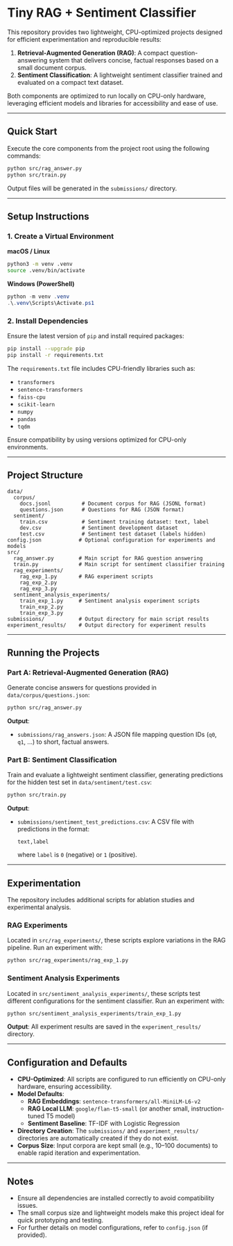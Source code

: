 # Tiny RAG + Sentiment Classifier

This repository provides two lightweight, CPU-optimized projects designed for efficient experimentation and reproducible results:

1. **Retrieval-Augmented Generation (RAG)**: A compact question-answering system that delivers concise, factual responses based on a small document corpus.
2. **Sentiment Classification**: A lightweight sentiment classifier trained and evaluated on a compact text dataset.

Both components are optimized to run locally on CPU-only hardware, leveraging efficient models and libraries for accessibility and ease of use.

---

## Quick Start

Execute the core components from the project root using the following commands:

```bash
python src/rag_answer.py
python src/train.py
```

Output files will be generated in the `submissions/` directory.

---

## Setup Instructions

### 1. Create a Virtual Environment

**macOS / Linux**

```bash
python3 -m venv .venv
source .venv/bin/activate
```

**Windows (PowerShell)**

```powershell
python -m venv .venv
.\.venv\Scripts\Activate.ps1
```

### 2. Install Dependencies

Ensure the latest version of `pip` and install required packages:

```bash
pip install --upgrade pip
pip install -r requirements.txt
```

The `requirements.txt` file includes CPU-friendly libraries such as:

- `transformers`
- `sentence-transformers`
- `faiss-cpu`
- `scikit-learn`
- `numpy`
- `pandas`
- `tqdm`

Ensure compatibility by using versions optimized for CPU-only environments.

---

## Project Structure

```
data/
  corpus/
    docs.jsonl          # Document corpus for RAG (JSONL format)
    questions.json      # Questions for RAG (JSON format)
  sentiment/
    train.csv           # Sentiment training dataset: text, label
    dev.csv             # Sentiment development dataset
    test.csv            # Sentiment test dataset (labels hidden)
config.json            # Optional configuration for experiments and models
src/
  rag_answer.py        # Main script for RAG question answering
  train.py             # Main script for sentiment classifier training
  rag_experiments/
    rag_exp_1.py       # RAG experiment scripts
    rag_exp_2.py
    rag_exp_3.py
  sentiment_analysis_experiments/
    train_exp_1.py     # Sentiment analysis experiment scripts
    train_exp_2.py
    train_exp_3.py
submissions/           # Output directory for main script results
experiment_results/    # Output directory for experiment results
```

---

## Running the Projects

### Part A: Retrieval-Augmented Generation (RAG)

Generate concise answers for questions provided in `data/corpus/questions.json`:

```bash
python src/rag_answer.py
```

**Output**:

- `submissions/rag_answers.json`: A JSON file mapping question IDs (`q0`, `q1`, ...) to short, factual answers.

### Part B: Sentiment Classification

Train and evaluate a lightweight sentiment classifier, generating predictions for the hidden test set in `data/sentiment/test.csv`:

```bash
python src/train.py
```

**Output**:

- `submissions/sentiment_test_predictions.csv`: A CSV file with predictions in the format:

  ```
  text,label
  ```

  where `label` is `0` (negative) or `1` (positive).

---

## Experimentation

The repository includes additional scripts for ablation studies and experimental analysis.

### RAG Experiments

Located in `src/rag_experiments/`, these scripts explore variations in the RAG pipeline. Run an experiment with:

```bash
python src/rag_experiments/rag_exp_1.py
```

### Sentiment Analysis Experiments

Located in `src/sentiment_analysis_experiments/`, these scripts test different configurations for the sentiment classifier. Run an experiment with:

```bash
python src/sentiment_analysis_experiments/train_exp_1.py
```

**Output**: All experiment results are saved in the `experiment_results/` directory.

---

## Configuration and Defaults

- **CPU-Optimized**: All scripts are configured to run efficiently on CPU-only hardware, ensuring accessibility.
- **Model Defaults**:
  - **RAG Embeddings**: `sentence-transformers/all-MiniLM-L6-v2`
  - **RAG Local LLM**: `google/flan-t5-small` (or another small, instruction-tuned T5 model)
  - **Sentiment Baseline**: TF-IDF with Logistic Regression
- **Directory Creation**: The `submissions/` and `experiment_results/` directories are automatically created if they do not exist.
- **Corpus Size**: Input corpora are kept small (e.g., 10–100 documents) to enable rapid iteration and experimentation.

---

## Notes

- Ensure all dependencies are installed correctly to avoid compatibility issues.
- The small corpus size and lightweight models make this project ideal for quick prototyping and testing.
- For further details on model configurations, refer to `config.json` (if provided).